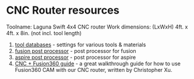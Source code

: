 # CNC Router resources

Toolname: Laguna Swift 4x4 CNC router
Work dimensions: (LxWxH) 4ft. x 4ft. x 8in. (not incl. tool length)

1. [tool databases](tool_databases/) - settings for various tools & materials
2. [fusion post processor](2_fusion_post_processor.zip) - post processor for fusion
3. [aspire post processor](3_aspire_post_processor.zip) - post processor for aspire
4. [CNC + Fusion360 guide](CNC_Fusion360_guide.pdf) - a great walkthrough guide for how to use Fusion360 CAM with our CNC router, written by Christopher Xu.
